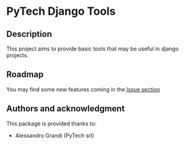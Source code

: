 # PyTech Django Tools

## Description
This project aims to provide basic tools that may be useful in django projects.

## Roadmap
You may find some new features coming in the [Issue section](https://gitlab.com/pytech-srl/resources/pytech-django-tools/-/issues)

## Authors and acknowledgment
This package is provided thanks to:

- Alessandro Grandi (PyTech srl)
